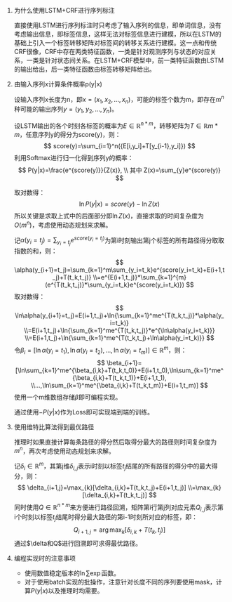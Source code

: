 1. 为什么使用LSTM+CRF进行序列标注

   直接使用LSTM进行序列标注时只考虑了输入序列的信息，即单词信息，没有考虑输出信息，即标签信息，这样无法对标签信息进行建模，所以在LSTM的基础上引入一个标签转移矩阵对标签间的转移关系进行建模。这一点和传统CRF很像，CRF中存在两类特征函数，一类是针对观测序列与状态的对应关系，一类是针对状态间关系。在LSTM+CRF模型中，前一类特征函数由LSTM的输出给出，后一类特征函数由标签转移矩阵给出。

2. 由输入序列x计算条件概率p(y|x)

   设输入序列x长度为n，即$x=(x_1,x_2,...,x_n)$，可能的标签个数为m，即存在$m^n$种可能的输出序列$y=(y_1,y_2,...,y_n)$。

   设LSTM输出的各个时刻各标签的概率为$E\in\mathbb{R}^{n*m}$，转移矩阵为$T\in\mathbb{R}{m*m}$，任意序列y的得分为score(y)，则：
   $$
   score(y)=\sum_{i=1}^n({E[i,y_i]+T[y_{i-1},y_i]})
   $$
   利用Softmax进行归一化得到序列y的概率：
   $$
   P(y|x)=\frac{e^{score(y)}}{Z(x)},
   \\ 其中 Z(x)=\sum_{y}e^{score(y)}
   $$
   
   取对数得：
   $$
   \ln{P(y|x)}=score(y)-\ln{Z(x)}
   $$
   所以关键是求取上式中的后面部分即$\ln{Z(x)}$，直接求取的时间复杂度为$O(m^n)$，考虑使用动态规划来求解。
   
   记$\alpha(y_i=t_j)=\sum_{y_i=t_j}e^{score(y_i=t_j)}$为第i时刻输出第j个标签的所有路径得分取取指数的和，则：
   $$
   \alpha(y_{i+1}=t_j)=\sum_{k=1}^m\sum_{y_i=t_k}e^{score(y_i=t_k)+E(i+1,t_j)+T(t_k,t_j)}
   \\=e^{E(i+1,t_j)}*\sum_{k=1}^{m}(e^{T(t_k,t_j)}*\sum_{y_i=t_k}e^{score(y_i=t_k)})
   $$
   取对数得：
   $$
   \ln\alpha(y_{i+1}=t_j)=E(i+1,t_j)+\ln{\sum_{k=1}^me^{T(t_k,t_j)}*\alpha(y_i=t_k)}
   \\=E(i+1,t_j)+\ln{\sum_{k=1}^me^{T(t_k,t_j)}*e^{\ln\alpha(y_i=t_k)}}
   \\=E(i+1,t_j)+\ln{\sum_{k=1}^me^{T(t_k,t_j)+\ln\alpha(y_i=t_k)}}
   $$
   令$\beta_i=[\ln\alpha(y_i=t_1),\ln\alpha(y_i=t_2),...,\ln\alpha(y_i=t_m)]\in\mathbb{R}^m$，则：
   $$
   \beta_{i+1}=[\ln\sum_{k=1}^me^{\beta_{i,k}+T(t_k,t_0)}+E(i+1,t_0),\ln\sum_{k=1}^me^{\beta_{i,k}+T(t_k,t_1)}+E(i+1,t_1),
   \\...,\ln\sum_{k=1}^me^{\beta_{i,k}+T(t_k,t_m)}+E(i+1,t_m)]
   $$
   使用一个m维数组存储$\beta$即可编程实现。
   
   通过使用$-P(y|x)$作为Loss即可实现端到端的训练。

3. 使用维特比算法得到最优路径

   推理时如果直接计算每条路径的得分然后取得分最大的路径则时间复杂度为$m^n$，再次考虑使用动态规划来求解。

   记$\delta_i\in\mathbb{R}^m$，其第j维$\delta_{i,j}$表示i时刻以标签$t_j$结尾的所有路径的得分中的最大得分，则：
   $$
   \delta_{i+1,j}=\max_{k}[\delta_{i,k}+T(t_k,t_j)+E(i+1,t_j)]
   \\=\max_{k}[\delta_{i,k}+T(t_k,t_j)]
   $$
   同时使用$Q\in\mathbb{R}^{n*m}$来方便进行路径回溯，矩阵第i行第j列对应元素$Q_{i,j}$表示第i个时刻以标签$t_j$结尾时得分最大路径的第i-1时刻所对应的标签，即：
   $$
   Q_{i+1,j}=\arg\max_{k}[\delta_{i,k}+T(t_k,t_j)]
   $$
   通过$\delta和Q$进行回溯即可求得最优路径。

4. 编程实现时的注意事项
   - 使用数值稳定版本的$\ln\sum\exp$函数。
   - 对于使用batch实现的批操作，注意针对长度不同的序列要使用mask，计算$P(y|x)$以及推理时均需要。


